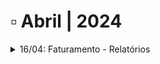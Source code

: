 # ▫️ Abril | 2024



<details>

<summary>16/04: Faturamento - Relatórios</summary>

A tela foi alterada para diminuir o consumo de processamento na consolidação e geração de relatórios do faturamento para Unidade e Unidade + Cliente. Em resumo, estas alterações foram:

1. **Separamos o processo de relatórios de faturamento em duas fases distintas:**

a) Consolidação

b) Geração de Relatório

2. **Diante da separação dos dois processos, o comportamento do sistema foi alterado:**

a) Período em aberto

b) Período fechado (a partir do próximo faturamento)

c) Período fechado (antes desta publicação, ou seja, de 04/2024 para trás - Ao selecionar a Unidade + Cliente

d) Período fechado (antes desta publicação, ou seja, de 04/2024 para trás - Ao selecionar somente a Unidade





</details>
